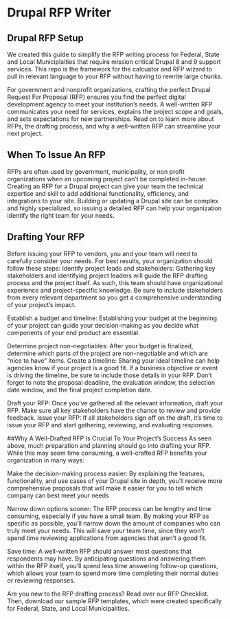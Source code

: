 # Drupal RFP Writer
## Drupal RFP Setup
We created this guide to simplify the RFP writing process for Federal, State and Local Municiplaities that require mission critical Drupal 8 and 9 support services. This repo is the framework for the calcuator and RFP wizard to pull in relevant language to your RFP without having to rewrite large chunks.

For government and nonprofit organizations, crafting the perfect Drupal Request For Proposal (RFP) ensures you find the perfect digital development agency to meet your institution’s needs. A well-written RFP communicates your need for services, explains the project scope and goals, and sets expectations for new partnerships. Read on to learn more about RFPs, the drafting process, and why a well-written RFP can streamline your next project. 

## When To Issue An RFP 
RFPs are often used by government, municipality, or non profit organizations when an upcoming project can’t be completed in-house. Creating an RFP for a Drupal project can give your team the technical expertise and skill to add additional functionality, efficiency, and integrations to your site. Building or updating a Drupal site can be complex and highly specialized, so issuing a detailed RFP can help your organization identify the right team for your needs. 

## Drafting Your RFP 
Before issuing your RFP to vendors, you and your team will need to carefully consider your needs. For best results, your organization should follow these steps: 
Identify project leads and stakeholders: Gathering key stakeholders and identifying project leaders will guide the RFP drafting process and the project itself. As such, this team should have organizational experience and project-specific knowledge. Be sure to include stakeholders from every relevant department so you get a comprehensive understanding of your project’s impact.  

Establish a budget and timeline: Establishing your budget at the beginning of your project can guide your decision-making as you decide what components of your end product are essential. 

Determine project non-negotiables: After your budget is finalized, determine which parts of the project are non-negotiable and which are “nice to have” items. 
Create a timeline: Sharing your ideal timeline can help agencies know if your project is a good fit. If a business objective or event is driving the timeline, be sure to include those details in your RFP. Don’t forget to note the proposal deadline, the evaluation window, the selection date window, and the final project completion date. 

Draft your RFP: Once you’ve gathered all the relevant information, draft your RFP. Make sure all key stakeholders have the chance to review and provide feedback.
Issue your RFP: If all stakeholders sign off on the draft, it’s time to issue your RFP and start gathering, reviewing, and evaluating responses. 

##Why A Well-Drafted RFP Is Crucial To Your Project’s Success 
As seen above, much preparation and planning should go into drafting your RFP. While this may seem time consuming, a well-crafted RFP benefits your organization in many ways: 

Make the decision-making process easier: By explaining the features, functionality, and use cases of your Drupal site in depth, you’ll receive more comprehensive proposals that will make it easier for you to tell which company can best meet your needs 

Narrow down options sooner: The RFP process can be lengthy and time consuming, especially if you have a small team. By making your RFP as specific as possible, you’ll narrow down the amount of companies who can truly meet your needs. This will save your team time, since they won’t spend time reviewing applications from agencies that aren’t a good fit. 

Save time: A well-written RFP should answer most questions that respondents may have. By anticipating questions and answering them within the RFP itself, you’ll spend less time answering follow-up questions, which allows your team to spend more time completing their normal duties or reviewing responses. 

Are you new to the RFP drafting process? Read over our RFP Checklist. Then, download our sample RFP templates, which were created specifically for Federal, State, and Local Municipalities.  









